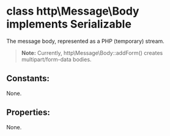 # class http\Message\Body implements Serializable

The message body, represented as a PHP (temporary) stream.

> **Note:** Currently, http\Message\Body::addForm() creates multipart/form-data bodies.

## Constants:

None.

## Properties:

None.
